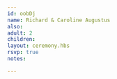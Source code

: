 ```yaml
---
id: oobDj
name: Richard & Caroline Augustus
also:
adult: 2
children:
layout: ceremony.hbs
rsvp: true
notes:

---
```

